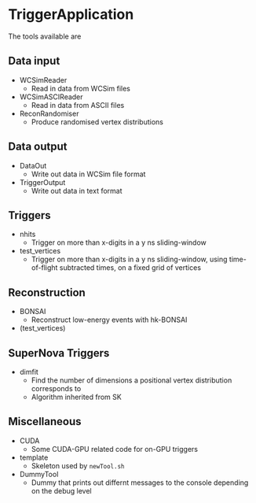 # TriggerApplication

The tools available are

## Data input

* WCSimReader
  * Read in data from WCSim files
* WCSimASCIReader
  * Read in data from ASCII files
* ReconRandomiser
  * Produce randomised vertex distributions

## Data output

* DataOut
  * Write out data in WCSim file format
* TriggerOutput
  * Write out data in text format

## Triggers

* nhits
  * Trigger on more than x-digits in a y ns sliding-window
* test_vertices
  * Trigger on more than x-digits in a y ns sliding-window, using time-of-flight subtracted times, on a fixed grid of vertices

## Reconstruction

* BONSAI
  * Reconstruct low-energy events with hk-BONSAI
* (test_vertices)

## SuperNova Triggers

* dimfit
  * Find the number of dimensions a positional vertex distribution corresponds to
  * Algorithm inherited from SK

## Miscellaneous

* CUDA
  * Some CUDA-GPU related code for on-GPU triggers
* template
  * Skeleton used by `newTool.sh`
* DummyTool
  * Dummy that prints out differnt messages to the console depending on the debug level
